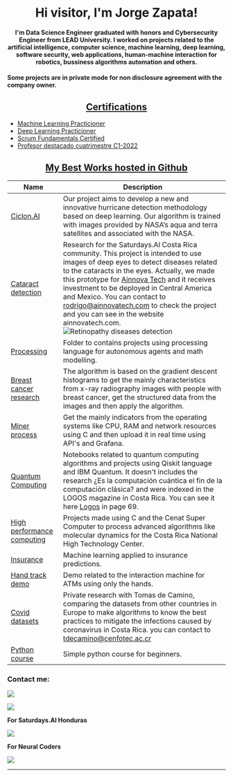 <h1 align="center">Hi visitor, I'm Jorge Zapata!</h1>
<p align="center">
</p>
<h4 align="center">I'm Data Science Engineer graduated with honors and Cybersecurity Engineer from LEAD University. I worked on projects related to the artificial intelligence, computer science, machine learning, deep learning, software security, web applications, human-machine interaction for robotics, bussiness algorithms automation and others.</h4>
<h4>Some projects are in private mode for non disclosure agreement with the company owner.<h4>
<h2 align="center"><u>Certifications</u></h2>
<p align="center">

 - [Machine Learning Practicioner](https://www.credly.com/badges/a783c6f0-c01b-4baa-a540-21b848990a70/linked_in_profile)
 - [Deep Learning Practicioner](https://www.credly.com/badges/f034273e-6b9b-410c-89fb-f9de920291ba?source=linked_in_profile)
 - [Scrum Fundamentals Certified](https://c46e136a583f7e334124-ac22991740ab4ff17e21daf2ed577041.ssl.cf1.rackcdn.com/Certificate/ScrumFundamentalsCertified-JorgeZapata-824256.pdf)
 - [Profesor destacado cuatrimestre C1-2022](https://www.credly.com/badges/4f3345a3-87c5-4d65-b48b-253bff32c784?source=linked_in_profile)

<h2 align="center"><u>My Best Works hosted in Github</u></h2>

| Name                                                         | Description                                                  |
| ------------------------------------------------------------ | ------------------------------------------------------------ |
| [Ciclon.AI](https://github.com/NapsterZ4/nasa_spaceapps)     | Our project aims to develop a new and innovative hurricane detection methodology based on deep learning.  Our algorithm is trained with  images provided by NASA’s aqua and terra satellites and associated with the NASA. |
| [Cataract detection](https://github.com/NapsterZ4/saturdays_second_edition) | Research for the Saturdays.AI Costa Rica community. This project is intended to use images of deep eyes to detect diseases related to the cataracts in the eyes. Actually, we made this prototype for [Ainnova Tech](https://www.ainnovatech.com/) and it receives investment to be deployed in Central America and Mexico. You can contact to rodrigo@ainnovatech.com to check the project and you can see in the website ainnovatech.com.<br />![Retinopathy diseases detection](https://www.ainnovatech.com/wp-content/uploads/2022/03/Group2182.png) |
| [Processing](https://github.com/NapsterZ4/processing)        | Folder to contains projects using processing language for autonomous agents and math modelling. |
| [Breast cancer research](https://github.com/NapsterZ4/cancer_investigation) | The algorithm is based on the gradient descent histograms to get the mainly characteristics from x-ray radiography images with people with breast cancer, get the structured data from the images and then apply the algorithm. |
| [Miner process](https://github.com/NapsterZ4/miner_proccess) | Get the mainly indicators from the operating systems like CPU, RAM and network resources using C and then upload it in real time using API's and Grafana. |
| [Quantum Computing](qiskit_quantum_code)                     | Notebooks related to quantum computing algorithms and projects using Qiskit language and IBM Quantum. It doesn't includes the research ¿Es la computación cuántica el fin de la computación clásica? and were indexed in the LOGOS magazine in Costa Rica. You can see it here [Logos](https://biblioteca.ulead.ac.cr/sites/default/files/Logos_Vol2_No1.pdf) in page 69.|
| [High performance computing](https://github.com/NapsterZ4/HPC_LEAD) | Projects made using C and the Cenat Super Computer to process advanced algorithms like molecular dynamics for the Costa Rica National High Technology Center. |
| [Insurance](https://github.com/NapsterZ4/ml_insurace_ainnovatech) | Machine learning applied to insurance predictions.           |
| [Hand track demo](https://github.com/NapsterZ4/handTrack_demo) | Demo related to the interaction machine for ATMs using only the hands. |
| [Covid datasets](https://github.com/NapsterZ4/covid19_research_datasets) | Private research with Tomas de Camino, comparing the datasets from other countries in Europe to make algorithms to know the best practices to mitigate the infections caused by coronavirus in Costa Rica. you can contact to tdecamino@cenfotec.ac.cr |
| [Python course](https://github.com/NapsterZ4/python_basic_course) | Simple python course for beginners.                          |


### Contact me:

<a href="https://www.linkedin.com/in/jorge-zapata-godoy-ab8220169/" target="_blank"><img src="https://img.shields.io/badge/LinkedIN-JORGE ZAPATA-purple?style=for-the-badge&logo=linkedin"></a>

<a href="mailto:jorge.zapata@protonmail.com" target="_blank"><img src="https://img.shields.io/badge/Email-jorge.zapata@protonmail.com-teal?style=for-the-badge&logo=gmail"></a>

**For Saturdays.AI Honduras**

<a href="mailto:jorge.zapata@saturdays.ai" target="_blank"><img src="https://img.shields.io/badge/Email-jorge.zapata@saturdays.ai-teal?style=for-the-badge&logo=gmail"></a>

**For Neural Coders**

<a href="mailto:jorge.zapata@neuralcoders.com" target="_blank"><img src="https://img.shields.io/badge/Email-jorge.zapata@neuralcoders.com-teal?style=for-the-badge&logo=gmail"></a>

------

